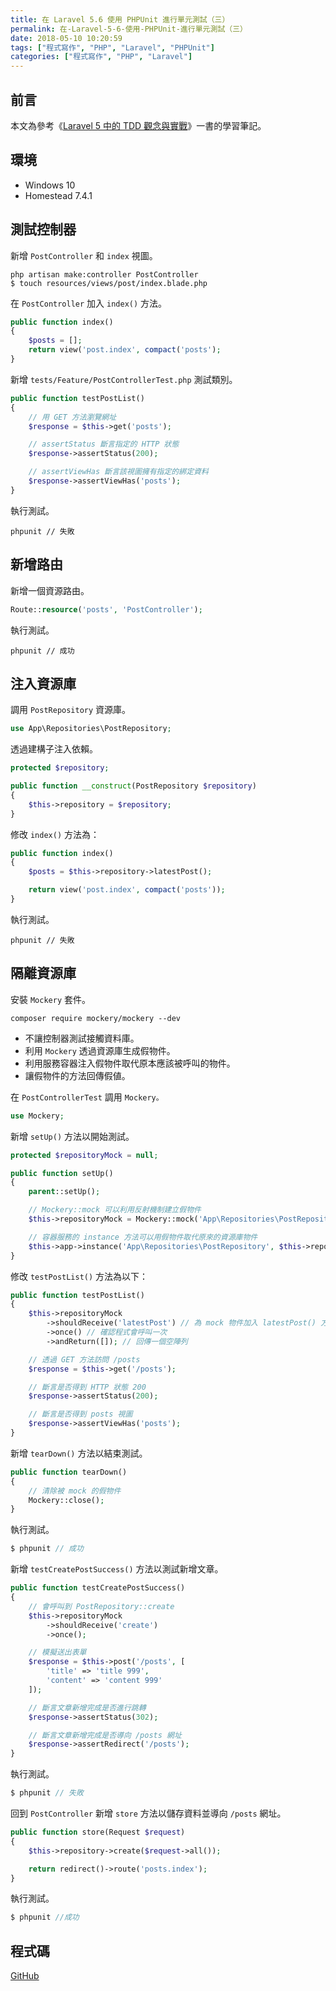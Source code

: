 ```yaml
---
title: 在 Laravel 5.6 使用 PHPUnit 進行單元測試（三）
permalink: 在-Laravel-5-6-使用-PHPUnit-進行單元測試（三）
date: 2018-05-10 10:20:59
tags: ["程式寫作", "PHP", "Laravel", "PHPUnit"]
categories: ["程式寫作", "PHP", "Laravel"]
---
```


## 前言

本文為參考《[Laravel 5 中的 TDD 觀念與實戰](https://jaceju-books.gitbooks.io/tdd-in-laravel-5)》一書的學習筆記。

## 環境

- Windows 10
- Homestead 7.4.1

## 測試控制器

新增 `PostController` 和 `index` 視圖。

```CMD
php artisan make:controller PostController
$ touch resources/views/post/index.blade.php
```

在 `PostController` 加入 `index()` 方法。

```PHP
public function index()
{
    $posts = [];
    return view('post.index', compact('posts');
}
```

新增 `tests/Feature/PostControllerTest.php` 測試類別。

```PHP
public function testPostList()
{
    // 用 GET 方法瀏覽網址
    $response = $this->get('posts');

    // assertStatus 斷言指定的 HTTP 狀態
    $response->assertStatus(200);

    // assertViewHas 斷言該視圖擁有指定的綁定資料
    $response->assertViewHas('posts');
}
```

執行測試。

```CMD
phpunit // 失敗
```

## 新增路由

新增一個資源路由。

```PHP
Route::resource('posts', 'PostController');
```

執行測試。

```CMD
phpunit // 成功
```

## 注入資源庫

調用 `PostRepository` 資源庫。

```PHP
use App\Repositories\PostRepository;
```

透過建構子注入依賴。

```PHP
protected $repository;

public function __construct(PostRepository $repository)
{
    $this->repository = $repository;
}
```

修改 `index()` 方法為：

```PHP
public function index()
{
    $posts = $this->repository->latestPost();

    return view('post.index', compact('posts'));
}
```

執行測試。

```CMD
phpunit // 失敗
```

## 隔離資源庫

安裝 `Mockery` 套件。

```CMD
composer require mockery/mockery --dev
```

- 不讓控制器測試接觸資料庫。
- 利用 `Mockery` 透過資源庫生成假物件。
- 利用服務容器注入假物件取代原本應該被呼叫的物件。
- 讓假物件的方法回傳假値。

在 `PostControllerTest` 調用 `Mockery。`

```PHP
use Mockery;
```

新增 `setUp()` 方法以開始測試。

```PHP
protected $repositoryMock = null;

public function setUp()
{
    parent::setUp();

    // Mockery::mock 可以利用反射機制建立假物件
    $this->repositoryMock = Mockery::mock('App\Repositories\PostRepository');

    // 容器服務的 instance 方法可以用假物件取代原來的資源庫物件
    $this->app->instance('App\Repositories\PostRepository', $this->repositoryMock);
}
```

修改 `testPostList()` 方法為以下：

```PHP
public function testPostList()
{
    $this->repositoryMock
        ->shouldReceive('latestPost') // 為 mock 物件加入 latestPost() 方法
        ->once() // 確認程式會呼叫一次
        ->andReturn([]); // 回傳一個空陣列

    // 透過 GET 方法訪問 /posts
    $response = $this->get('/posts');

    // 斷言是否得到 HTTP 狀態 200
    $response->assertStatus(200);

    // 斷言是否得到 posts 視圖
    $response->assertViewHas('posts');
}
```

新增 `tearDown()` 方法以結束測試。

```PHP
public function tearDown()
{
    // 清除被 mock 的假物件
    Mockery::close();
}
```

執行測試。

```PHP
$ phpunit // 成功
```

新增 `testCreatePostSuccess()` 方法以測試新增文章。

```PHP
public function testCreatePostSuccess()
{
    // 會呼叫到 PostRepository::create
    $this->repositoryMock
        ->shouldReceive('create')
        ->once();

    // 模擬送出表單
    $response = $this->post('/posts', [
        'title' => 'title 999',
        'content' => 'content 999'
    ]);

    // 斷言文章新增完成是否進行跳轉
    $response->assertStatus(302);

    // 斷言文章新增完成是否導向 /posts 網址
    $response->assertRedirect('/posts');
}
```

執行測試。

```PHP
$ phpunit // 失敗
```

回到 `PostController` 新增 `store` 方法以儲存資料並導向 `/posts` 網址。

```PHP
public function store(Request $request)
{
    $this->repository->create($request->all());

    return redirect()->route('posts.index');
}
```

執行測試。

```PHP
$ phpunit //成功
```

## 程式碼

[GitHub](https://github.com/memochou1993/post)
